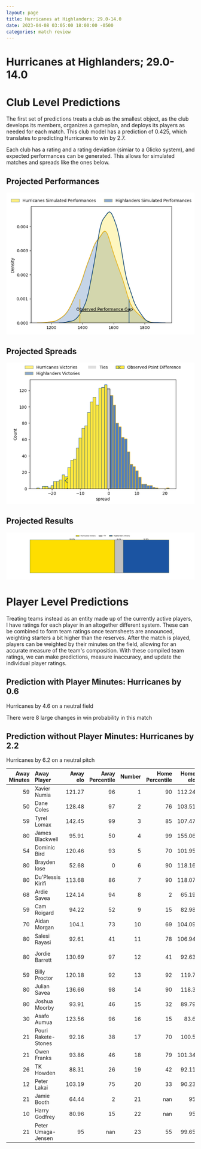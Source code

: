 ```yaml
---  
layout: page  
title: Hurricanes at Highlanders; 29.0-14.0  
date: 2023-04-08 03:05:00 18:00:00 -0500  
categories: match review  
---
```

# Hurricanes at Highlanders; 29.0-14.0

# Club Level Predictions


The first set of predictions treats a club as the smallest object, as the club develops its members, organizes a gameplan, and deploys its players as needed for each match. This club model has a prediction of 0.425, which translates to predicting Hurricanes to win by 2.7.

Each club has a rating and a rating deviation (simiar to a Glicko system), and expected performances can be generated. This allows for simulated matches and spreads like the ones below.
## Projected Performances


![Projected Performances](plots/performances_2023-04-08-Highlanders-Hurricanes.png)
## Projected Spreads


![Projected Spreads](plots/spreads_2023-04-08-Highlanders-Hurricanes.png)
## Projected Results


![Projected Results](plots/resultbar_2023-04-08-Highlanders-Hurricanes.png)
# Player Level Predictions


Treating teams instead as an entity made up of the currently active players, I have ratings for each player in an altogether different system. These can be combined to form team ratings once teamsheets are announced, weighting starters a bit higher than the reserves. After the match is played, players can be weighted by their minutes on the field, allowing for an accurate measure of the team's composition. With these compiled team ratings, we can make predictions, measure inaccuracy, and update the individual player ratings.
## Prediction with Player Minutes: Hurricanes by 0.6


Hurricanes by 4.6 on a neutral field

There were 8 large changes in win probability in this match
## Prediction without Player Minutes: Hurricanes by 2.2


Hurricanes by 6.2 on a neutral pitch



|   Away Minutes | Away Player         |   Away elo |   Away Percentile |   Number |   Home Percentile |   Home elo | Home Player         |   Home Minutes |
|---------------:|:--------------------|-----------:|------------------:|---------:|------------------:|-----------:|:--------------------|---------------:|
|             59 | Xavier Numia        |     121.27 |                96 |        1 |                90 |     112.24 | Ethan de Groot      |             60 |
|             50 | Dane Coles          |     128.48 |                97 |        2 |                76 |     103.51 | Andrew Makalio      |             53 |
|             59 | Tyrel Lomax         |     142.45 |                99 |        3 |                85 |     107.47 | Jermaine Ainsley    |             60 |
|             80 | James Blackwell     |      95.91 |                50 |        4 |                99 |     155.06 | Pari Pari Parkinson |             71 |
|             54 | Dominic Bird        |     120.46 |                93 |        5 |                70 |     101.95 | Josh Dickson        |             80 |
|             80 | Brayden Iose        |      52.68 |                 0 |        6 |                90 |     118.16 | Shannon Frizell     |             53 |
|             80 | Du'Plessis Kirifi   |     113.68 |                86 |        7 |                90 |     118.07 | Billy Harmon        |             80 |
|             68 | Ardie Savea         |     124.14 |                94 |        8 |                 2 |      65.19 | Hugh Renton         |             60 |
|             59 | Cam Roigard         |      94.22 |                52 |        9 |                15 |      82.98 | Folau Fakatava      |             80 |
|             70 | Aidan Morgan        |     104.1  |                73 |       10 |                69 |     104.09 | Cameron Millar      |             76 |
|             80 | Salesi Rayasi       |      92.61 |                41 |       11 |                78 |     106.94 | Jonah Lowe          |             80 |
|             80 | Jordie Barrett      |     130.69 |                97 |       12 |                41 |      92.63 | Thomas Umaga-Jensen |             80 |
|             59 | Billy Proctor       |     120.18 |                92 |       13 |                92 |     119.7  | Fetuli Paea         |             80 |
|             80 | Julian Savea        |     136.66 |                98 |       14 |                90 |     118.3  | Mosese Dawai        |             67 |
|             80 | Joshua Moorby       |      93.91 |                46 |       15 |                32 |      89.79 | Sam Gilbert         |             80 |
|             30 | Asafo Aumua         |     123.56 |                96 |       16 |                15 |      83.6  | Leni Apisai         |             27 |
|             21 | Pouri Rakete-Stones |      92.16 |                38 |       17 |                70 |     100.5  | Dan Lienert-Brown   |             20 |
|             21 | Owen Franks         |      93.86 |                46 |       18 |                79 |     101.34 | Saula Mau           |             20 |
|             26 | TK Howden           |      88.31 |                26 |       19 |                42 |      92.11 | Max Hicks           |              9 |
|             12 | Peter Lakai         |     103.19 |                75 |       20 |                33 |      90.23 | Sean Withy          |             27 |
|             21 | Jamie Booth         |      64.44 |                 2 |       21 |               nan |      95    | James Arscott       |              4 |
|             10 | Harry Godfrey       |      80.96 |                15 |       22 |               nan |      95    | Scott Gregory       |             13 |
|             21 | Peter Umaga-Jensen  |      95    |               nan |       23 |                55 |      99.65 | Marino Mikaele-Tu'u |             20 |

